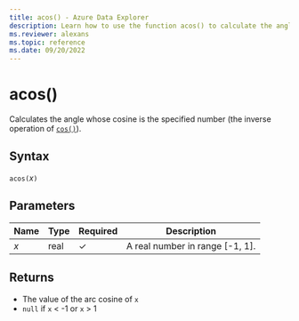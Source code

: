 ```yaml
---
title: acos() - Azure Data Explorer
description: Learn how to use the function acos() to calculate the angle of the cosine input.
ms.reviewer: alexans
ms.topic: reference
ms.date: 09/20/2022
---
```

# acos()

Calculates the angle whose cosine is the specified number (the inverse operation of [`cos()`](cosfunction.md)).

## Syntax

`acos(`*x*`)`

## Parameters

| Name | Type | Required | Description |
| -- | -- | -- | -- |
| *x* | real | &check; | A real number in range [-1, 1]. |

## Returns

* The value of the arc cosine of `x`
* `null` if `x` < -1 or `x` > 1
